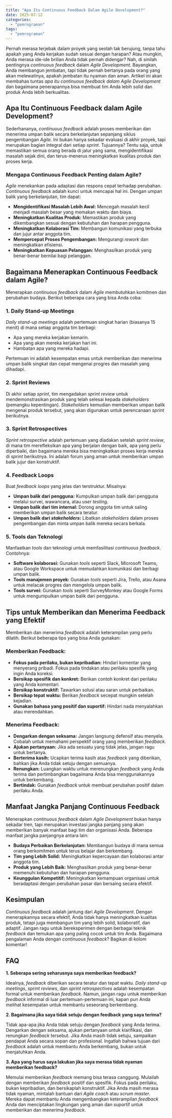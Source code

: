 ```yaml
---
title: "Apa Itu Continuous Feedback Dalam Agile Development?"
date: 2025-07-12
categories: 
  - "pemrograman"
tags: 
  - "pemrograman"
---
```


Pernah merasa terjebak dalam proyek yang seolah tak berujung, tanpa tahu apakah yang Anda kerjakan sudah sesuai dengan harapan? Atau mungkin, Anda merasa ide-ide brilian Anda tidak pernah didengar? Nah, di sinilah pentingnya _continuous feedback_ dalam _Agile Development_. Bayangkan, Anda membangun jembatan, tapi tidak pernah bertanya pada orang yang akan melewatinya, apakah jembatan itu nyaman dan aman. Artikel ini akan membahas tuntas _apa itu continuous feedback dalam Agile Development_ dan bagaimana penerapannya bisa membuat tim Anda lebih solid dan produk Anda lebih berkualitas.

## Apa Itu Continuous Feedback dalam Agile Development?

Sederhananya, _continuous feedback_ adalah proses memberikan dan menerima umpan balik secara berkelanjutan sepanjang siklus pengembangan _Agile_. Ini bukan hanya sekadar evaluasi di akhir proyek, tapi merupakan bagian integral dari setiap _sprint_. Tujuannya? Tentu saja, untuk memastikan semua orang berada di jalur yang sama, mengidentifikasi masalah sejak dini, dan terus-menerus meningkatkan kualitas produk dan proses kerja.

### Mengapa Continuous Feedback Penting dalam Agile?

_Agile_ menekankan pada adaptasi dan respons cepat terhadap perubahan. _Continuous feedback_ adalah kunci untuk mencapai hal ini. Dengan umpan balik yang berkelanjutan, tim dapat:

- **Mengidentifikasi Masalah Lebih Awal:** Mencegah masalah kecil menjadi masalah besar yang memakan waktu dan biaya.
- **Meningkatkan Kualitas Produk:** Memastikan produk yang dikembangkan sesuai dengan kebutuhan dan harapan pengguna.
- **Meningkatkan Kolaborasi Tim:** Membangun komunikasi yang terbuka dan jujur antar anggota tim.
- **Mempercepat Proses Pengembangan:** Mengurangi _rework_ dan meningkatkan efisiensi.
- **Meningkatkan Kepuasan Pelanggan:** Menghasilkan produk yang benar-benar bernilai bagi pelanggan.

## Bagaimana Menerapkan Continuous Feedback dalam Agile?

Menerapkan _continuous feedback_ dalam _Agile_ membutuhkan komitmen dan perubahan budaya. Berikut beberapa cara yang bisa Anda coba:

### 1\. Daily Stand-up Meetings

_Daily stand-up meetings_ adalah pertemuan singkat harian (biasanya 15 menit) di mana setiap anggota tim berbagi:

- Apa yang mereka kerjakan kemarin.
- Apa yang akan mereka kerjakan hari ini.
- Hambatan apa yang mereka hadapi.

Pertemuan ini adalah kesempatan emas untuk memberikan dan menerima umpan balik singkat dan cepat mengenai progres dan masalah yang dihadapi.

### 2\. Sprint Reviews

Di akhir setiap _sprint_, tim mengadakan _sprint review_ untuk mendemonstrasikan produk yang telah selesai kepada _stakeholders_ (pemangku kepentingan). _Stakeholders_ kemudian memberikan umpan balik mengenai produk tersebut, yang akan digunakan untuk perencanaan _sprint_ berikutnya.

### 3\. Sprint Retrospectives

_Sprint retrospective_ adalah pertemuan yang diadakan setelah _sprint review_, di mana tim merefleksikan apa yang berjalan dengan baik, apa yang perlu diperbaiki, dan bagaimana mereka bisa meningkatkan proses kerja mereka di _sprint_ berikutnya. Ini adalah forum yang aman untuk memberikan umpan balik jujur dan konstruktif.

### 4\. Feedback Loops

Buat _feedback loops_ yang jelas dan terstruktur. Misalnya:

- **Umpan balik dari pengguna:** Kumpulkan umpan balik dari pengguna melalui survei, wawancara, atau _user testing_.
- **Umpan balik dari tim internal:** Dorong anggota tim untuk saling memberikan umpan balik secara teratur.
- **Umpan balik dari _stakeholders_:** Libatkan _stakeholders_ dalam proses pengembangan dan minta umpan balik mereka secara berkala.

### 5\. Tools dan Teknologi

Manfaatkan _tools_ dan teknologi untuk memfasilitasi _continuous feedback_. Contohnya:

- **Software kolaborasi:** Gunakan _tools_ seperti Slack, Microsoft Teams, atau Google Workspace untuk memudahkan komunikasi dan berbagi umpan balik.
- **Tools manajemen proyek:** Gunakan _tools_ seperti Jira, Trello, atau Asana untuk melacak progres dan mengelola umpan balik.
- **Tools survei:** Gunakan _tools_ seperti SurveyMonkey atau Google Forms untuk mengumpulkan umpan balik dari pengguna.

## Tips untuk Memberikan dan Menerima Feedback yang Efektif

Memberikan dan menerima _feedback_ adalah keterampilan yang perlu dilatih. Berikut beberapa tips yang bisa Anda gunakan:

### Memberikan Feedback:

- **Fokus pada perilaku, bukan kepribadian:** Hindari komentar yang menyerang pribadi. Fokus pada tindakan atau perilaku spesifik yang ingin Anda koreksi.
- **Bersikap spesifik dan konkret:** Berikan contoh konkret dari perilaku yang Anda komentari.
- **Bersikap konstruktif:** Tawarkan solusi atau saran untuk perbaikan.
- **Bersikap tepat waktu:** Berikan _feedback_ secepat mungkin setelah kejadian.
- **Gunakan bahasa yang positif dan suportif:** Hindari nada menyalahkan atau merendahkan.

### Menerima Feedback:

- **Dengarkan dengan seksama:** Jangan langsung defensif atau menyela. Cobalah untuk memahami perspektif orang yang memberikan _feedback_.
- **Ajukan pertanyaan:** Jika ada sesuatu yang tidak jelas, jangan ragu untuk bertanya.
- **Berterima kasih:** Ucapkan terima kasih atas _feedback_ yang diberikan, bahkan jika Anda tidak setuju dengan semuanya.
- **Renungkan:** Luangkan waktu untuk merenungkan _feedback_ yang Anda terima dan pertimbangkan bagaimana Anda bisa menggunakannya untuk berkembang.
- **Bertindak:** Gunakan _feedback_ untuk membuat perubahan positif dalam perilaku Anda.

## Manfaat Jangka Panjang Continuous Feedback

Menerapkan _continuous feedback_ dalam _Agile Development_ bukan hanya sekadar tren, tapi merupakan investasi jangka panjang yang akan memberikan banyak manfaat bagi tim dan organisasi Anda. Beberapa manfaat jangka panjangnya antara lain:

- **Budaya Perbaikan Berkelanjutan:** Membangun budaya di mana semua orang berkomitmen untuk terus belajar dan berkembang.
- **Tim yang Lebih Solid:** Meningkatkan kepercayaan dan kolaborasi antar anggota tim.
- **Produk yang Lebih Baik:** Menghasilkan produk yang benar-benar memenuhi kebutuhan dan harapan pengguna.
- **Keunggulan Kompetitif:** Meningkatkan kemampuan organisasi untuk beradaptasi dengan perubahan pasar dan bersaing secara efektif.

## Kesimpulan

_Continuous feedback_ adalah jantung dari _Agile Development_. Dengan menerapkannya secara efektif, Anda tidak hanya meningkatkan kualitas produk, tetapi juga membangun tim yang lebih solid, kolaboratif, dan adaptif. Jangan ragu untuk bereksperimen dengan berbagai teknik _feedback_ dan temukan apa yang paling cocok untuk tim Anda. Bagaimana pengalaman Anda dengan _continuous feedback_? Bagikan di kolom komentar!

## FAQ

**1\. Seberapa sering seharusnya saya memberikan feedback?**

Idealnya, _feedback_ diberikan secara teratur dan tepat waktu. _Daily stand-up meetings_, _sprint reviews_, dan _sprint retrospectives_ adalah kesempatan formal untuk memberikan _feedback_. Namun, jangan ragu untuk memberikan _feedback_ informal di luar pertemuan-pertemuan ini, kapan pun Anda melihat kesempatan untuk membantu seseorang berkembang.

**2\. Bagaimana jika saya tidak setuju dengan feedback yang saya terima?**

Tidak apa-apa jika Anda tidak setuju dengan _feedback_ yang Anda terima. Dengarkan dengan seksama, ajukan pertanyaan untuk klarifikasi, dan renungkan _feedback_ tersebut. Jika Anda masih tidak setuju, sampaikan pendapat Anda secara sopan dan profesional. Ingatlah bahwa tujuan dari _feedback_ adalah untuk membantu Anda berkembang, bukan untuk menjatuhkan Anda.

**3\. Apa yang harus saya lakukan jika saya merasa tidak nyaman memberikan feedback?**

Memulai memberikan _feedback_ memang bisa terasa canggung. Mulailah dengan memberikan _feedback_ positif dan spesifik. Fokus pada perilaku, bukan kepribadian, dan bersikaplah konstruktif. Jika Anda masih merasa tidak nyaman, mintalah bantuan dari _Agile coach_ atau _scrum master_. Mereka dapat membantu Anda mengembangkan keterampilan _feedback_ Anda dan menciptakan lingkungan yang aman dan suportif untuk memberikan dan menerima _feedback_.

